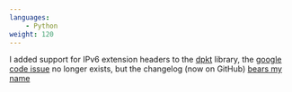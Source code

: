 ```yaml
---
languages:
    - Python
weight: 120
---
```


I added support for IPv6 extension headers to the [dpkt][dpkt] library, the
[google code issue][dpkt-headers] no longer exists, but the changelog (now on
GitHub) [bears my name][dpkt-changelog]

[dpkt]: https://github.com/kbandla/dpkt
[dpkt-headers]: http://code.google.com/p/dpkt/issues/detail?id=31
[dpkt-changelog]: https://github.com/kbandla/dpkt/blob/9b6108833623754de6c7d9cd6488afac55e98b22/CHANGES#L15
